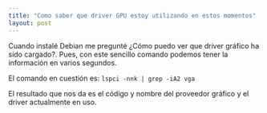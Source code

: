 ```yaml
---
title: "Como saber que driver GPU estoy utilizando en estos momentos"
layout: post
---
```

Cuando instalé Debian me pregunté ¿Cómo puedo ver que driver gráfico ha sido cargado?. Pues, con este sencillo comando podemos tener la información en varios segundos.

El comando en cuestión es: `lspci -nnk | grep -iA2 vga`

El resultado que nos da es el código y nombre del proveedor gráfico y el driver actualmente en uso.
